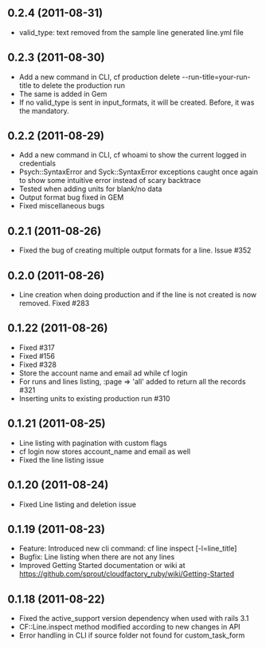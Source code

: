 ## 0.2.4 (2011-08-31)

* valid_type: text removed from the sample line generated line.yml file

## 0.2.3 (2011-08-30)

* Add a new command in CLI, cf production delete --run-title=your-run-title to delete the production run
* The same is added in Gem
* If no valid_type is sent in input_formats, it will be created. Before, it was the mandatory.

## 0.2.2 (2011-08-29)

* Add a new command in CLI, cf whoami to show the current logged in credentials
* Psych::SyntaxError and Syck::SyntaxError exceptions caught once again to show some intuitive error instead of scary backtrace
* Tested when adding units for blank/no data
* Output format bug fixed in GEM
* Fixed miscellaneous bugs 

## 0.2.1 (2011-08-26)

* Fixed the bug of creating multiple output formats for a line. Issue #352

## 0.2.0 (2011-08-26)

* Line creation when doing production and if the line is not created is now removed. Fixed #283

## 0.1.22 (2011-08-26)

* Fixed #317
* Fixed #156
* Fixed #328
* Store the account name and email ad while cf login
* For runs and lines listing, :page => 'all' added to return all the records #321
* Inserting units to existing production run #310

## 0.1.21 (2011-08-25)

* Line listing with pagination with custom flags
* cf login now stores account_name and email as well
* Fixed the line listing issue

## 0.1.20 (2011-08-24)

* Fixed Line listing and deletion issue

## 0.1.19 (2011-08-23)

* Feature: Introduced new cli command: cf line inspect [-l=line_title]
* Bugfix:  Line listing when there are not any lines
* Improved Getting Started documentation or wiki at https://github.com/sprout/cloudfactory_ruby/wiki/Getting-Started

## 0.1.18 (2011-08-22)

* Fixed the active_support version dependency when used with rails 3.1
* CF::Line.inspect method modified according to new changes in API
* Error handling in CLI if source folder not found for custom_task_form
